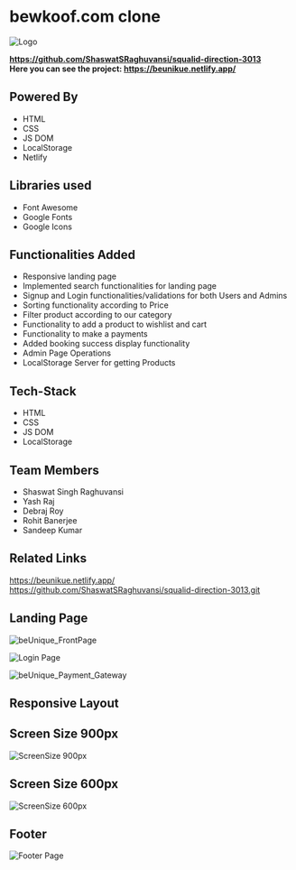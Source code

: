 # **bewkoof.com clone**
![Logo](https://user-images.githubusercontent.com/115460278/221364908-8395ed36-3ab5-40e2-9faa-0946f69168f3.jpg)

**https://github.com/ShaswatSRaghuvansi/squalid-direction-3013**
<br>
**Here you can see the project: https://beunikue.netlify.app/**

## Powered By
<ul>
<li>HTML</li>
<li>CSS</li>
<li>JS DOM</li>
<li>LocalStorage</li>
<li>Netlify</li>
</ul>

## Libraries used
<ul>
<li>Font Awesome</li>
<li>Google Fonts</li>
<li>Google Icons</li>
</ul>

## Functionalities Added

<ul>
<li>Responsive landing page</li>
<li>Implemented search functionalities for landing page</li>
<li>Signup and Login functionalities/validations for both Users and Admins</li>
<li>Sorting functionality according to Price</li>
<li>Filter product according to our category</li>
<li>Functionality to add a product to wishlist and cart</li>
<li>Functionality to make a payments</li>
<li>Added booking success display functionality</li>
<li>Admin Page Operations</li>
<li>LocalStorage Server for getting Products</li>
</ul>

## Tech-Stack
<ul>
<li>HTML</li>
<li>CSS</li>
<li>JS DOM</li>
<li>LocalStorage</li>
</ul>

## Team Members
<ul>
  <li>Shaswat Singh Raghuvansi</li>
  <li>Yash Raj</li>
  <li>Debraj Roy</li>
  <li>Rohit Banerjee</li>
  <li>Sandeep Kumar</li>
</ul>

## Related Links
https://beunikue.netlify.app/ <br>
https://github.com/ShaswatSRaghuvansi/squalid-direction-3013.git

## Landing Page
![beUnique_FrontPage](https://user-images.githubusercontent.com/115460278/221406946-ca553efa-5913-49bd-b0b7-eeabfd76c79e.png)

![Login Page](https://user-images.githubusercontent.com/115460278/221413006-5beaf270-3bd0-486f-bb81-1be1fde16337.png)

![beUnique_Payment_Gateway](https://user-images.githubusercontent.com/115460278/221412514-bee61d2a-5f47-4075-a4ec-a6b1731702e6.png)

## Responsive Layout
## Screen Size 900px
![ScreenSize 900px](https://user-images.githubusercontent.com/115460278/221412672-c6f66ed5-557d-4b58-a371-b24618fe1139.png)

## Screen Size 600px
![ScreenSize 600px](https://user-images.githubusercontent.com/115460278/221412675-0de99393-9c9c-4c91-aac7-520c15f07d17.png)

## Footer
![Footer Page](https://user-images.githubusercontent.com/115460278/221413018-956c93a7-16fc-4164-a5b3-090d7bfe734a.png)



